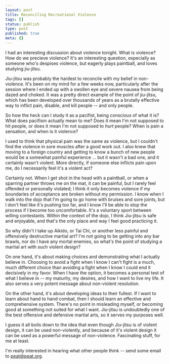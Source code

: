 ```yaml
---
layout: post
title: Reconciling Recreational Violence
tags: []
status: publish
type: post
published: true
meta: {}
---
```

<p class="entry-body">I had an interesting discussion about violence tonight. What is violence? How do we precieve violence? It&#39;s an interesting question, especially as someone who&#39;s despises violence, but eagerly plays paintball, and loves studying jiu-jitsu.

Jiu-jitsu was probably the hardest to reconcile with my belief in non-violence. It&#39;s been on my mind for a few weeks now, particularly after the session where I ended up with a swollen eye and severe nausea from being dazed and choked. It was a pretty direct example of the point of jiu-jitsu, which has been developed over thousands of years as a brutally effective way to inflict pain, disable, and kill people -- and only people.

So how the heck can I study it as a pacifist, being conscious of what it is? What does pacifism actually mean to me? Does it mean I&#39;m not supposed to hit people, or does it mean I&#39;m not supposed to <i>hurt</i> people?  When is pain a sensation, and when is it violence?

I used to think that physical pain was the same as violence, but I couldn&#39;t find the violence in sore muscles after a good work out. I also knew that moving to a foreign country and getting to know a bunch of new people would be a somewhat painful experience ... but it wasn&#39;t a bad one, and it certainly wasn&#39;t violent. More directly, if someone else inflicts pain upon me, do I necessarily feel it&#39;s a violent act?

Certainly not. When I get shot in the head with a paintball, or when a sparring partner throws me on the mat, it can be painful, but I rarely feel offended or personally violated; I think it only becomes violence if my boundaries of acceptance are broken without my permission. I know when I walk into the dojo that I&#39;m going to go home with bruises and sore joints, but I don&#39;t feel like it&#39;s pushing too far, and I know I&#39;ll be able to stop the process if I become too uncomfortable. It&#39;s a voluntary sport between willing contestants. Within the context of the dojo, I think Jiu-jitsu is safe and enjoyable, and that&#39;s the only place and way I feel good practicing it.

So why didn&#39;t I take up Aikido, or Tai Chi, or another less painful and offensively destructive martial art? I&#39;m not going to be getting into any bar brawls, nor do I have any mortal enemies, so what&#39;s the point of studying a martial art with such violent design?

On one hand, it&#39;s about making choices and demonstrating what I actually believe in. Choosing to avoid a fight when I know I can&#39;t fight is a much, much different choice than avoiding a fight when I know I could end it decisively in my favor. When I have the option, it becomes a personal test of what I believe in -- my maturity, my desires, and how I want to live my life. It also serves a very potent message about non-violent resolution.

On the other hand, it&#39;s about developing ideas to their fullest. If I want to learn about hand to hand combat, then I should learn an effective and comprehensive system. There&#39;s no point in misleading myself, or becoming good at something not suited for what I want. Jiu-jitsu is undoubtedly one of the best offensive and defensive martial arts, so it serves my purposes well.

I guess it all boils down to the idea that even though Jiu-jitsu is of violent design, it can be used non-violently, and because of it&#39;s violent design it can be used as a powerful message of non-violence. Fascinating stuff, for me at least.

I&#39;m really interested in hearing what other people think -- send some email to  <a href="mailto:peat@peat.org">peat@peat.org</a>.
